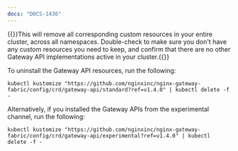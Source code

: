 ```yaml
---
docs: "DOCS-1436"
---
```


{{<warning>}}This will remove all corresponding custom resources in your entire cluster, across all namespaces. Double-check to make sure you don't have any custom resources you need to keep, and confirm that there are no other Gateway API implementations active in your cluster.{{</warning>}}

To uninstall the Gateway API resources, run the following:

```shell
kubectl kustomize "https://github.com/nginxinc/nginx-gateway-fabric/config/crd/gateway-api/standard?ref=v1.4.0" | kubectl delete -f -
```

Alternatively, if you installed the Gateway APIs from the experimental channel, run the following:

```shell
kubectl kustomize "https://github.com/nginxinc/nginx-gateway-fabric/config/crd/gateway-api/experimental?ref=v1.4.0" | kubectl delete -f -
```
